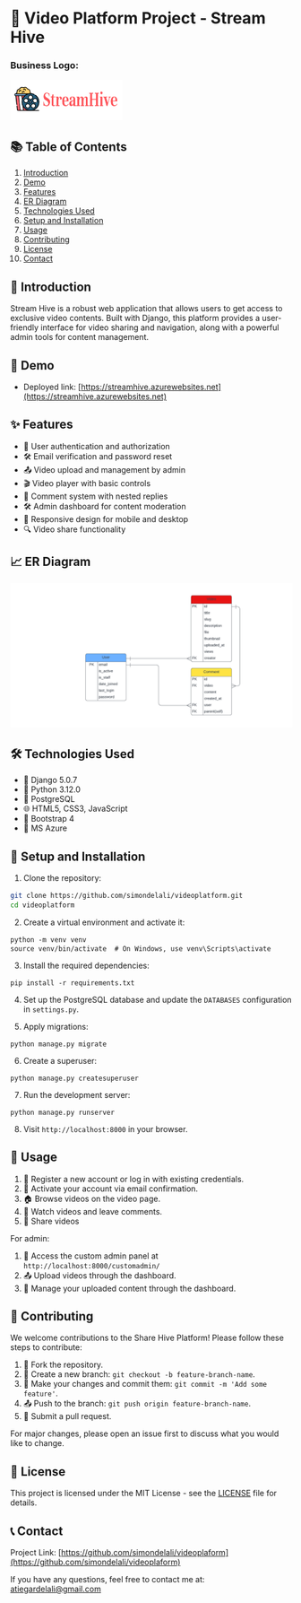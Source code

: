 # 🎥 Video Platform Project - Stream Hive

### Business Logo:  
![Project Logo](static/logo1.png)

## 📚 Table of Contents
1. [Introduction](#-introduction)
2. [Demo](#-demo)
3. [Features](#-features)
4. [ER Diagram](#-er-diagram)
5. [Technologies Used](#technologies-used)
6. [Setup and Installation](#setup-and-installation)
7. [Usage](#usage)
8. [Contributing](#contributing)
9. [License](#license)
10. [Contact](#contact)

## 🌟 Introduction

Stream Hive is a robust web application that allows users to get access to exclusive video contents. Built with Django, this platform provides a user-friendly interface for video sharing and navigation, along with a powerful admin tools for content management.

## 📱 Demo
- Deployed link: [https://streamhive.azurewebsites.net](https://streamhive.azurewebsites.net)

## ✨ Features

- 🔐 User authentication and authorization
- 🛠️ Email verification and password reset
- 📤 Video upload and management by admin
- 🎬 Video player with basic controls
- 💬 Comment system with nested replies
- 🛠️ Admin dashboard for content moderation
- 📱 Responsive design for mobile and desktop
- 🔍 Video share functionality

## 📈 ER Diagram
![ER Diagram](static/erd.png)

## 🛠️ Technologies Used

- 🐍 Django 5.0.7
- 🐍 Python 3.12.0
- 🐘 PostgreSQL
- 🌐 HTML5, CSS3, JavaScript
- 🎨 Bootstrap 4
- 🚀 MS Azure

## 🚀 Setup and Installation

1. Clone the repository:
```bash
git clone https://github.com/simondelali/videoplatform.git
cd videoplatform
```

2. Create a virtual environment and activate it:
```
python -m venv venv
source venv/bin/activate  # On Windows, use venv\Scripts\activate
```

3. Install the required dependencies:
```
pip install -r requirements.txt
```

4. Set up the PostgreSQL database and update the `DATABASES` configuration in `settings.py`.

5. Apply migrations:
```
python manage.py migrate
```
6. Create a superuser:
```
python manage.py createsuperuser
```
7. Run the development server:
```
python manage.py runserver
```
8. Visit `http://localhost:8000` in your browser.

## 📖 Usage

1. 📝 Register a new account or log in with existing credentials.
2. 🔐 Activate your account via email confirmation.
3. 🏠 Browse videos on the video page.
4. 🎥 Watch videos and leave comments.
5. 📱 Share videos

For admin:
1. 🔐 Access the custom admin panel at `http://localhost:8000/customadmin/`
2. 📤 Upload videos through the dashboard.
3. 👤 Manage your uploaded content through the dashboard.


## 🤝 Contributing

We welcome contributions to the Share Hive Platform! Please follow these steps to contribute:

1. 🍴 Fork the repository.
2. 🌿 Create a new branch: `git checkout -b feature-branch-name`.
3. 🔧 Make your changes and commit them: `git commit -m 'Add some feature'`.
4. 📤 Push to the branch: `git push origin feature-branch-name`.
5. 🔀 Submit a pull request.

For major changes, please open an issue first to discuss what you would like to change.

## 📄 License

This project is licensed under the MIT License - see the [LICENSE](LICENSE) file for details.

## 📞 Contact

Project Link: [https://github.com/simondelali/videoplaform](https://github.com/simondelali/videoplaform)

If you have any questions, feel free to contact me at: atiegardelali@gmail.com